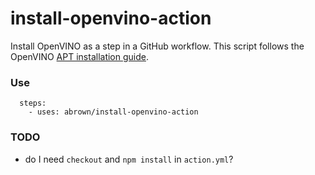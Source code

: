 install-openvino-action
=======================

Install OpenVINO as a step in a GitHub workflow. This script follows the OpenVINO [APT installation
guide](https://docs.openvino.ai/latest/openvino_docs_install_guides_installing_openvino_apt.html).

### Use

```
  steps:
    - uses: abrown/install-openvino-action
```

### TODO

- do I need `checkout` and `npm install` in `action.yml`?
